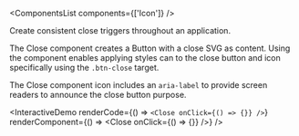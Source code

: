 <ComponentsList components={['Icon']} />

Create consistent close triggers throughout an application.

The Close component creates a Button with a close SVG as content. Using the
component enables applying styles can to the close button and icon specifically
using the `.btn-close` target.

The Close component icon includes an `aria-label` to provide screen readers to
announce the close button purpose.

<InteractiveDemo
  renderCode={() => `<Close onClick={() => {}} />`}
  renderComponent={() => <Close onClick={() => {}} />}
/>

